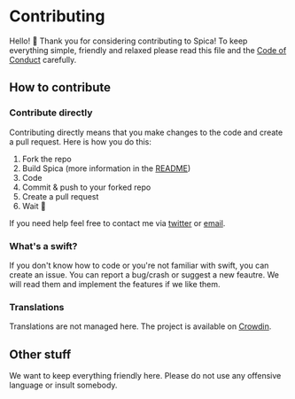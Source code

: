 # Contributing

Hello! 👋 Thank you for considering contributing to Spica! To keep everything simple, friendly and relaxed please read this file and the [Code of Conduct](CODE_OF_CONDUCT.md) carefully.

## How to contribute

### Contribute directly

Contributing directly means that you make changes to the code and create a pull request. Here is how you do this:

1. Fork the repo
2. Build Spica (more information in the [README](README.md))
3. Code
4. Commit & push to your forked repo
5. Create a pull request
6. Wait 🎉

If you need help feel free to contact me via [twitter](https://twitter.com/adrianbaumgart) or [email](mailto:adrian@abmgrt.dev).


### What's a swift?

If you don't know how to code or you're not familiar with swift, you can create an issue. You can report a bug/crash or suggest a new feautre.
We will read them and implement the features if we like them.

### Translations

Translations are not managed here. The project is available on [Crowdin](https://crowdin.com/project/spica).

## Other stuff

We want to keep everything friendly here. Please do not use any offensive language or insult somebody.
